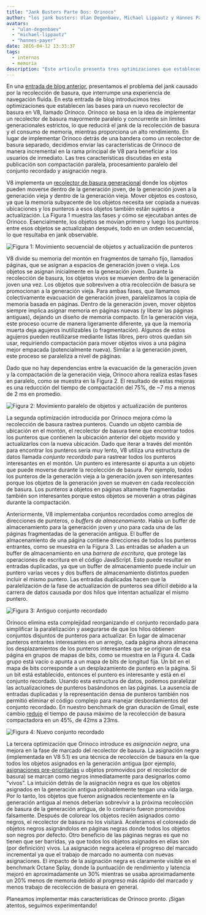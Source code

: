 ```yaml
---
title: "Jank Busters Parte Dos: Orinoco"
author: "los jank busters: Ulan Degenbaev, Michael Lippautz y Hannes Payer"
avatars:
  - "ulan-degenbaev"
  - "michael-lippautz"
  - "hannes-payer"
date: 2016-04-12 13:33:37
tags:
  - internos
  - memoria
description: "Este artículo presenta tres optimizaciones que establecen las bases para un nuevo recolector de basura en V8, llamado Orinoco."
---
```

En una [entrada de blog anterior](/blog/jank-busters), presentamos el problema del jank causado por la recolección de basura, que interrumpe una experiencia de navegación fluida. En esta entrada de blog introducimos tres optimizaciones que establecen las bases para un nuevo recolector de basura en V8, llamado _Orinoco_. Orinoco se basa en la idea de implementar un recolector de basura mayormente paralelo y concurrente sin límites generacionales estrictos, lo que reducirá el jank de la recolección de basura y el consumo de memoria, mientras proporciona un alto rendimiento. En lugar de implementar Orinoco detrás de una bandera como un recolector de basura separado, decidimos enviar las características de Orinoco de manera incremental en la rama principal de V8 para beneficiar a los usuarios de inmediato. Las tres características discutidas en esta publicación son compactación paralela, procesamiento paralelo del conjunto recordado y asignación negra.

<!--truncate-->
V8 implementa un [recolector de basura generacional](https://en.wikipedia.org/wiki/Garbage_collection_(computer_science)#Generational) donde los objetos pueden moverse dentro de la generación joven, de la generación joven a la generación vieja y dentro de la generación vieja. Mover objetos es costoso, ya que la memoria subyacente de los objetos necesita ser copiada a nuevas ubicaciones y los punteros a esos objetos también están sujetos a actualización. La Figura 1 muestra las fases y cómo se ejecutaban antes de Orinoco. Esencialmente, los objetos se movían primero y luego los punteros entre esos objetos se actualizaban después, todo en un orden secuencial, lo que resultaba en jank observable.

![Figura 1: Movimiento secuencial de objetos y actualización de punteros](/_img/orinoco/sequential.png)

V8 divide su memoria del montón en fragmentos de tamaño fijo, llamados páginas, que se asignan a espacios de generación joven o vieja. Los objetos se asignan inicialmente en la generación joven. Durante la recolección de basura, los objetos vivos se mueven dentro de la generación joven una vez. Los objetos que sobreviven a otra recolección de basura se promocionan a la generación vieja. Para ambas fases, que llamamos colectivamente evacuación de generación joven, paralelizamos la copia de memoria basada en páginas. Dentro de la generación joven, mover objetos siempre implica asignar memoria en páginas nuevas (y liberar las páginas antiguas), dejando un diseño de memoria compacto. En la generación vieja, este proceso ocurre de manera ligeramente diferente, ya que la memoria muerta deja agujeros inutilizables (o fragmentación). Algunos de estos agujeros pueden reutilizarse mediante listas libres, pero otros quedan sin usar, requiriendo compactación para mover objetos vivos a una página mejor empacada (potencialmente nueva). Similar a la generación joven, este proceso se paraleliza a nivel de páginas.

Dado que no hay dependencias entre la evacuación de la generación joven y la compactación de la generación vieja, Orinoco ahora realiza estas fases en paralelo, como se muestra en la Figura 2. El resultado de estas mejoras es una reducción del tiempo de compactación del 75%, de ~7 ms a menos de 2 ms en promedio.

![Figura 2: Movimiento paralelo de objetos y actualización de punteros](/_img/orinoco/parallel.png)

La segunda optimización introducida por Orinoco mejora cómo la recolección de basura rastrea punteros. Cuando un objeto cambia de ubicación en el montón, el recolector de basura tiene que encontrar todos los punteros que contienen la ubicación anterior del objeto movido y actualizarlos con la nueva ubicación. Dado que iterar a través del montón para encontrar los punteros sería muy lento, V8 utiliza una estructura de datos llamada _conjunto recordado_ para rastrear todos los punteros interesantes en el montón. Un puntero es interesante si apunta a un objeto que puede moverse durante la recolección de basura. Por ejemplo, todos los punteros de la generación vieja a la generación joven son interesantes porque los objetos de la generación joven se mueven en cada recolección de basura. Los punteros a objetos en páginas altamente fragmentadas también son interesantes porque estos objetos se moverán a otras páginas durante la compactación.

Anteriormente, V8 implementaba conjuntos recordados como arreglos de direcciones de punteros, o _buffers de almacenamiento_. Había un buffer de almacenamiento para la generación joven y uno para cada una de las páginas fragmentadas de la generación antigua. El buffer de almacenamiento de una página contiene direcciones de todos los punteros entrantes, como se muestra en la Figura 3. Las entradas se añaden a un buffer de almacenamiento en una _barrera de escritura_, que protege las operaciones de escritura en el código JavaScript. Esto puede resultar en entradas duplicadas, ya que un buffer de almacenamiento puede incluir un puntero varias veces y dos buffers de almacenamiento distintos pueden incluir el mismo puntero. Las entradas duplicadas hacen que la paralelización de la fase de actualización de punteros sea difícil debido a la carrera de datos causada por dos hilos que intentan actualizar el mismo puntero.

![Figura 3: Antiguo conjunto recordado](/_img/orinoco/old-remembered-set.png)

Orinoco elimina esta complejidad reorganizando el conjunto recordado para simplificar la paralelización y asegurarse de que los hilos obtienen conjuntos disjuntos de punteros para actualizar. En lugar de almacenar punteros entrantes interesantes en un arreglo, cada página ahora almacena los desplazamientos de los punteros interesantes que se originan de esa página en grupos de mapas de bits, como se muestra en la Figura 4. Cada grupo está vacío o apunta a un mapa de bits de longitud fija. Un bit en el mapa de bits corresponde a un desplazamiento de puntero en la página. Si un bit está establecido, entonces el puntero es interesante y está en el conjunto recordado. Usando esta estructura de datos, podemos paralelizar las actualizaciones de punteros basándonos en las páginas. La ausencia de entradas duplicadas y la representación densa de punteros también nos permitió eliminar el código complejo para manejar desbordamientos del conjunto recordado. En nuestro benchmark de gran duración de Gmail, este cambio [redujo](https://drive.google.com/file/d/0BxRQ51WfVicyMk9nYUk5YVY1VjQ/view) el tiempo de pausa máximo de la recolección de basura compactadora en un 45%, de 42ms a 23ms.

![Figura 4: Nuevo conjunto recordado](/_img/orinoco/new-remembered-set.png)

La tercera optimización que Orinoco introduce es _asignación negra_, una mejora en la fase de marcado del recolector de basura. La asignación negra (implementada en V8 5.1) es una técnica de recolección de basura en la que todos los objetos asignados en la generación antigua (por ejemplo, [asignaciones pre-prioritarias](http://research.google.com/pubs/pub43823.html) u objetos promovidos por el recolector de basura) se marcan como negros inmediatamente para designarlos como "vivos". La intuición detrás de la asignación negra es que los objetos asignados en la generación antigua probablemente tengan una vida larga. Por lo tanto, los objetos que fueron asignados recientemente en la generación antigua al menos deberían sobrevivir a la próxima recolección de basura de la generación antigua, de lo contrario fueron promovidos falsamente. Después de colorear los objetos recién asignados como negros, el recolector de basura no los visitará. Aceleramos el coloreado de objetos negros asignándolos en páginas negras donde todos los objetos son negros por defecto. Otro beneficio de las páginas negras es que no tienen que ser barridas, ya que todos los objetos asignados en ellas son (por definición) vivos. La asignación negra acelera el progreso del marcado incremental ya que el trabajo de marcado no aumenta con nuevas asignaciones. El impacto de la asignación negra es claramente visible en el benchmark Octane Splay, donde la puntuación de rendimiento y latencia mejoró en aproximadamente un 30% mientras se usaba aproximadamente un 20% menos de memoria debido al progreso más rápido del marcado y menos trabajo de recolección de basura en general.

Planeamos implementar más características de Orinoco pronto. ¡Sigan atentos, seguimos experimentando!
